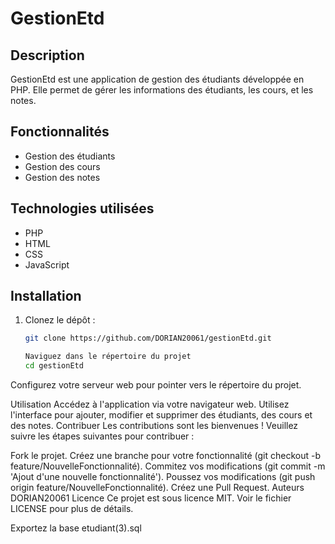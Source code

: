 # GestionEtd

## Description
GestionEtd est une application de gestion des étudiants développée en PHP. Elle permet de gérer les informations des étudiants, les cours, et les notes.

## Fonctionnalités
- Gestion des étudiants
- Gestion des cours
- Gestion des notes

## Technologies utilisées
- PHP
- HTML
- CSS
- JavaScript

## Installation
1. Clonez le dépôt :
   ```bash
   git clone https://github.com/DORIAN20061/gestionEtd.git

   Naviguez dans le répertoire du projet
   cd gestionEtd
Configurez votre serveur web pour pointer vers le répertoire du projet.

Utilisation
Accédez à l'application via votre navigateur web.
Utilisez l'interface pour ajouter, modifier et supprimer des étudiants, des cours et des notes.
Contribuer
Les contributions sont les bienvenues ! Veuillez suivre les étapes suivantes pour contribuer :

Fork le projet.
Créez une branche pour votre fonctionnalité (git checkout -b feature/NouvelleFonctionnalité).
Commitez vos modifications (git commit -m 'Ajout d'une nouvelle fonctionnalité').
Poussez vos modifications (git push origin feature/NouvelleFonctionnalité).
Créez une Pull Request.
Auteurs
DORIAN20061
Licence
Ce projet est sous licence MIT. Voir le fichier LICENSE pour plus de détails.

   Exportez la base etudiant(3).sql
   
   
